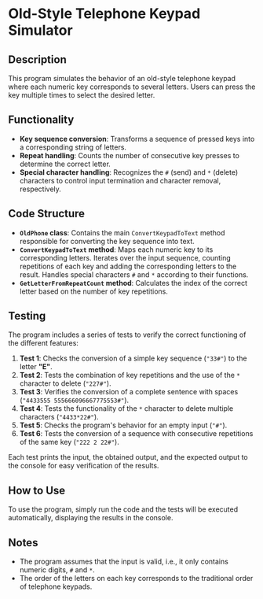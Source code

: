 # Old-Style Telephone Keypad Simulator

## Description
This program simulates the behavior of an old-style telephone keypad where each numeric key corresponds to several letters. Users can press the key multiple times to select the desired letter.

## Functionality

- **Key sequence conversion**: Transforms a sequence of pressed keys into a corresponding string of letters.
- **Repeat handling**: Counts the number of consecutive key presses to determine the correct letter.
- **Special character handling**: Recognizes the `#` (send) and `*` (delete) characters to control input termination and character removal, respectively.

## Code Structure

- **`OldPhone` class**: Contains the main `ConvertKeypadToText` method responsible for converting the key sequence into text.
- **`ConvertKeypadToText` method**: Maps each numeric key to its corresponding letters. Iterates over the input sequence, counting repetitions of each key and adding the corresponding letters to the result. Handles special characters `#` and `*` according to their functions.
- **`GetLetterFromRepeatCount` method**: Calculates the index of the correct letter based on the number of key repetitions.

## Testing

The program includes a series of tests to verify the correct functioning of the different features:

1. **Test 1**: Checks the conversion of a simple key sequence (`"33#"`) to the letter **"E"**.
2. **Test 2**: Tests the combination of key repetitions and the use of the `*` character to delete (`"227#"`).
3. **Test 3**: Verifies the conversion of a complete sentence with spaces (`"4433555 555666096667775553#"`).
4. **Test 4**: Tests the functionality of the `*` character to delete multiple characters (`"4433*22#"`).
5. **Test 5**: Checks the program's behavior for an empty input (`"#"`).
6. **Test 6**: Tests the conversion of a sequence with consecutive repetitions of the same key (`"222 2 22#"`).

Each test prints the input, the obtained output, and the expected output to the console for easy verification of the results.

## How to Use

To use the program, simply run the code and the tests will be executed automatically, displaying the results in the console.

## Notes

- The program assumes that the input is valid, i.e., it only contains numeric digits, `#` and `*`.
- The order of the letters on each key corresponds to the traditional order of telephone keypads.